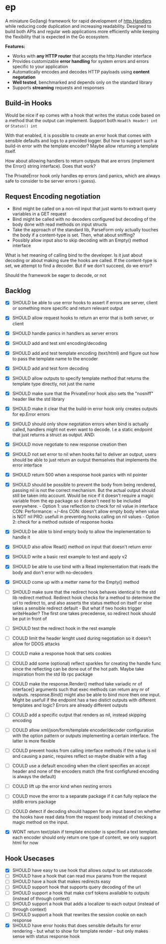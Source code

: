# ep
A miniature Go(lang) framework for rapid development of [http.Handlers](https://pkg.go.dev/net/http?tab=doc#Handler) 
while reducing code duplication and increasing readability. Designed to build 
both APIs and regular web applications more efficiently while keeping the 
flexibility that is expected in the Go ecosystem.

__Features:__

- Works with __any HTTP router__ that accepts the http.Handler interface
- Provides customizable __error handling__ for system errors and errors specific to your application
- Automatically encodes and decodes HTTP payloads using __content negotation__ 
- __Well tested__, benchmarked and depends only on the standard library
- Supports __streaming__ requests and responses

## Build-in Hooks
Would be nice if ep comes with a hook that writes the status code based on a
method that the output can implement. Support both `Head(h Header) int`
or `Status() int`

With that enabled, it is possible to create an error hook that comes with
sensible defaults and logs to a provided logger. But how to support such a
build-in error with the template encoder? Maybe allow returning a template
itself. 

How about allowing handlers to return outputs that are errors (implement 
the Error() string interface). Does that work?

The PrivateError hook only handles ep errors (and panics, which are always
safe to consider to be server errors i guess). 

## Request Encoding negotiation

- Bind might be called on a non-nil input that just wants to extract query
variables in a GET request
- Bind might be called with no decoders configured but decoding of the body done 
with read methods on input structs
- Take the approach of the standard lib, ParseForm only actually touches the
body if a content-type is set. Then, what about sniffing?
- Possibly allow input also to skip decoding with an Empty() method interface

What is het meaning of calling bind to the developer. Is it just about decoding
or about making sure the hooks are called. If the content-type is set, we attempt
to find a decoder. But if we don't succeed, do we error?

Should the framework be eager to decode, or not

## Backlog
- [x] SHOULD be able to use error hooks to assert if errors are server, client or
      		 something more specific and return relevant output
- [x] SHOULD allow request hooks to return an error that is both server, or client
- [x] SHOULD handle panics in handlers as server errors
- [x] SHOULD add and test xml encoding/decoding
- [x] SHOULD add and test template encoding (text/html) and figure out how to
      		 pass the template name to the encoder
- [x] SHOULD add and test form decoding
- [x] SHOULD allow outputs to specify template method that returns the template
             type directly, not just the name
- [x] SHOULD make sure that the PrivateError hook also sets the "nosniff"
			 header like the std library
- [x] SHOULD make it clear that the build-in error hook only creates outputs for
             ep.Error errors
- [x] SHOULD should only show negotation errors when bind is actually called,
             handlers might not even want to decode. I.e a static endpoint that
             just returns a struct as output. AND:
- [x] SHOULD move negotiate to new response creation then
- [x] SHOULD not set error to nil when hooks fail to deliver an output, users
             should be able to just return an output themselves that implements
             the error interface
- [x] SHOULD return 500 when a response hook panics with nil pointer
- [x] SHOULD should be possible to prevent the body from being rendered, passing
             nil is not the correct mechanism. But the actual output should still
             be taken into account. Would be nice if it doesn't require a magic
             variable from the ep package so it doesn't need to be included
             everywhere.
             - Option 1: use reflection to check for nil value in interface
             	CON: Performance: +/-4ns
             	CON: doesn't allow empty body when value is NOT nil
             	PRO: usefull in preventing hooks calling on nil values
             - Option 2: check for a method outside of response hooks
- [x] SHOULD be able to bind empty body to allow the implementation to handle it
- [x] SHOULD also allow Read() method on input that doesn't return error
- [x] SHOULD write a basic rest example to test and apply v2
- [x] SHOULD be able to use bind with a Read implementation that reads the body
             and don't error with no-decoders
- [x] SHOULD come up with a metter name for the Empty() method
- [ ] SHOULD make sure that the redirect hook behaves identical to the std lib
             redirect method. Redirect hook checks for a method to determine the
             url to redirect to, and also asserts the status method on itself
             or else takes a sensible redirect default
             - But what if two hooks trigger writeHeader? The first one takes
             precedense, so redirect hook should be put in front of 
- [ ] SHOULD test the redirect hook in the rest example             

- [ ] COULD  limit the header lenght used during negotiation so it doesn't 
             allow for DDOS attacks
- [ ] COULD  make a response hook that sets cookies
- [ ] COULD  add some (optional) reflect sparkles for creating the handle func
             since the reflecting can be done out of the hot path. Maybe take
             inspiration from the std lib rpc package
- [ ] COULD  make the response.Render() method take variadic nr of interface{}
             arguments such that exec methods can return any nr of outputs.
             response.Bind() might also be able to bind more then one input.
             Might be usefull if the endpoint has a two distict outputs with
             different templates and logic? Errors are already different outputs
- [ ] COULD  add a specific output that renders as nil, instead skipping encoding 
- [ ] COULD  allow xml/json/form/template encoder/decoder configuration with the
             option pattern or outputs implementing a certain interface. The 
             latter is more flexible
- [ ] COULD  prevent hooks from calling interface methods if the value is nil and
      		 causing a panic, requires reflect so maybe disable with a flag
- [ ] COULD  use a default encoding when the client specifies an accept header
      		 and none of the encoders match (the first configfured encoding
      		 is always the default)
- [ ] COULD  lift up the error kind when nesting errors
- [ ] COULD  move the error to a separate package if it can fully replace the
             stdlib errors package
- [ ] COULD  detect if decoding should happen for an input based on whether the
             hooks have read data from the request body instead of checking a
             magic method on the input.

- [x] WONT   return text/plain if template encoder is specified a text template. 
             each encoder should only return one type of content, we only support
             html for now

## Hook Usecases
- [x] SHOULD have easy to use hook that allows output to set statuscode
- [ ] SHOULD have a hook that can read mux params from the request
- [ ] SHOULD have a hook that makes redirects easy
- [ ] SHOULD support hook that supports query decoding of the url
- [ ] SHOULD support a hook that make csrf tokens available to outputs (instead of through context)
- [ ] SHOULD support a hook that adds a localizer to each output (instead of through context)
- [ ] SHOULD support a hook that rewrites the session cookie on each response
- [x] SHOULD have error hooks that does sensible defaults for error rendering
		- but what to show for template render
		- but only makes sense with status response hook
